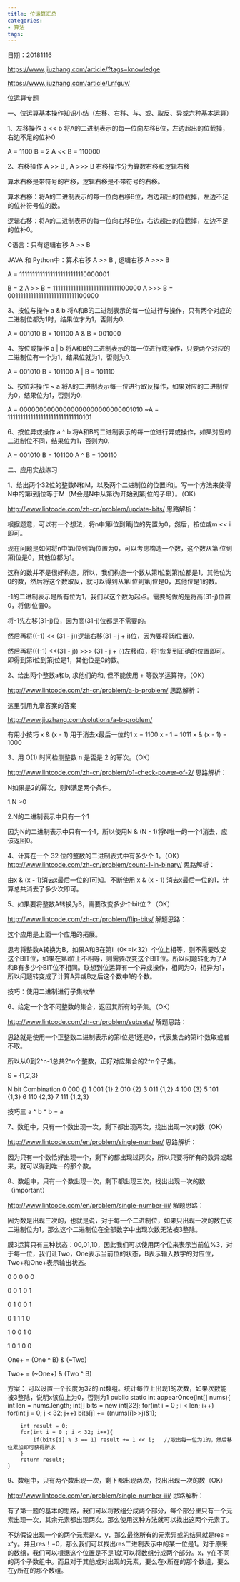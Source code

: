 ```yaml
---
title: 位运算汇总
categories: 
- 算法
tags:
---
```


日期：20181116

https://www.jiuzhang.com/article/?tags=knowledge

https://www.jiuzhang.com/article/Lnfguv/


位运算专题

一、位运算基本操作知识小结（左移、右移、与、或、取反、异或六种基本运算）

1、左移操作 a << b
将A的二进制表示的每一位向左移B位，左边超出的位截掉，右边不足的位补0

A = 1100  B = 2
A << B = 110000

2、右移操作 A >> B , A >>> B
右移操作分为算数右移和逻辑右移

算术右移是带符号的右移，逻辑右移是不带符号的右移。

算术右移：将A的二进制表示的每一位向右移B位，右边超出的位截掉，左边不足的位补符号位的数。

逻辑右移：将A的二进制表示的每一位向右移B位，右边超出的位截掉，左边不足的位补0。

C语言：只有逻辑右移 A >> B

JAVA 和 Python中：算术右移 A >> B , 逻辑右移 A >>> B

A = 11111111111111111111111110000001

B = 2
A >> B = 11111111111111111111111111100000
A >>> B = 00111111111111111111111111100000

3、按位与操作 a & b
将A和B的二进制表示的每一位进行与操作，只有两个对应的二进制位都为1时，结果位才为1，否则为0.

A = 001010
B = 101100
A & B = 001000

4、按位或操作 a | b
将A和B的二进制表示的每一位进行或操作，只要两个对应的二进制位有一个为1，结果位就为1，否则为0.

A = 001010
B = 101100
A | B = 101110

5、按位非操作 ~ a
将A的二进制表示每一位进行取反操作，如果对应的二进制位为0，结果位为1，否则为0.

 A = 00000000000000000000000000001010
~A = 11111111111111111111111111110101

6、按位异或操作 a ^ b
将A和B的二进制表示的每一位进行异或操作，如果对应的二进制位不同，结果位为1，否则为0.

A = 001010
B = 101100
A ^ B = 100110



二、应用实战练习

1、给出两个32位的整数N和M，以及两个二进制位的位置i和j。写一个方法来使得N中的第i到j位等于M（M会是N中从第i为开始到第j位的子串）。（OK）

http://www.lintcode.com/zh-cn/problem/update-bits/
思路解析：

根据题意，可以有一个想法，将n中第i位到第j位的先置为0，然后，按位或m << i即可。 

现在问题是如何将n中第i位到第j位置为0，可以考虑构造一个数，这个数从第i位到第j位是0，其他位都为1。

这样的数并不是很好构造，所以，我们构造一个数从第i位到第j位都是1，其他位为0的数，然后将这个数取反，就可以得到从第i位到第j位是0，其他位是1的数。

-1的二进制表示是所有位为1，我们以这个数为起点。需要的做的是将高(31-j)位置0，将低i位置0。

将-1先左移(31-j)位，因为高(31-j)位都是不需要的。

然后再将((-1) << (31 -  j))逻辑右移(31 - j + i)位，因为要将低i位置0.

然后再将(((-1) <<(31 - j)) >>> (31 - j + i))左移i位，将1恢复到正确的位置即可。即得到第i位到第j位是1，其他位是0的数。



2、给出两个整数a和b, 求他们的和, 但不能使用 + 等数学运算符。（OK）

http://www.lintcode.com/zh-cn/problem/a-b-problem/
思路解析：

这里引用九章答案的答案

http://www.jiuzhang.com/solutions/a-b-problem/


有用小技巧
x & (x - 1) 用于消去x最后一位的1
x = 1100
x - 1 = 1011
x & (x - 1) = 1000


3、用 O(1) 时间检测整数 n 是否是 2 的幂次。（OK）

http://www.lintcode.com/zh-cn/problem/o1-check-power-of-2/
思路解析：

N如果是2的幂次，则N满足两个条件。

   1.N >0 

   2.N的二进制表示中只有一个1

因为N的二进制表示中只有一个1，所以使用N & (N - 1)将N唯一的一个1消去，应该返回0。


4、计算在一个 32 位的整数的二进制表式中有多少个 1。（OK）
http://www.lintcode.com/zh-cn/problem/count-1-in-binary/
思路解析：

由x & (x - 1)消去x最后一位的1可知。不断使用 x & (x - 1) 消去x最后一位的1，计算总共消去了多少次即可。



5、如果要将整数A转换为B，需要改变多少个bit位？（OK）

http://www.lintcode.com/zh-cn/problem/flip-bits/
解题思路：

这个应用是上面一个应用的拓展。

思考将整数A转换为B，如果A和B在第i（0<=i<32）个位上相等，则不需要改变这个BIT位，如果在第i位上不相等，则需要改变这个BIT位。所以问题转化为了A和B有多少个BIT位不相同。联想到位运算有一个异或操作，相同为0，相异为1，所以问题转变成了计算A异或B之后这个数中1的个数。



技巧：使用二进制进行子集枚举   


6、给定一个含不同整数的集合，返回其所有的子集。（OK）



http://www.lintcode.com/zh-cn/problem/subsets/
解题思路：

思路就是使用一个正整数二进制表示的第i位是1还是0，代表集合的第i个数取或者不取。

所以从0到2^n-1总共2^n个整数，正好对应集合的2^n个子集。

S = {1,2,3}

N bit Combination
0 000 {}
1 001 {1}
2 010 {2}
3 011 {1,2}
4 100 {3}
5 101 {1,3}
6 110 {2,3}
7 111 {1,2,3}




技巧三
a ^ b ^ b = a  


7、数组中，只有一个数出现一次，剩下都出现两次，找出出现一次的数（OK）

http://www.lintcode.com/en/problem/single-number/
思路解析：

因为只有一个数恰好出现一个，剩下的都出现过两次，所以只要将所有的数异或起来，就可以得到唯一的那个数。



8、数组中，只有一个数出现一次，剩下都出现三次，找出出现一次的数（important）

http://www.lintcode.com/en/problem/single-number-iii/
解题思路：

因为数是出现三次的，也就是说，对于每一个二进制位，如果只出现一次的数在该二进制位为1，那么这个二进制位在全部数字中出现次数无法被3整除。

膜3运算只有三种状态：00,01,10，因此我们可以使用两个位来表示当前位%3，对于每一位，我们让Two，One表示当前位的状态，B表示输入数字的对应位，Two+和One+表示输出状态。

0 0 0 0 0

0 0 1 0 1

0 1 0 0 1

0 1 1 1 0

1 0 0 1 0

1 0 1 0 0

One+ = (One ^ B) & (~Two)

Two+ = (~One+) & (Two ^ B)






方案：
可以设置一个长度为32的int数组。统计每位上出现1的次数，如果次数能被3整除，说明x该位上为0，否则为1
public static int appearOnce(int[] nums){
        int len = nums.length;
        int[] bits = new int[32];
        for(int i = 0 ; i < len; i++)
            for(int j = 0; j < 32; j++)
                bits[j] += ((nums[i]>>j)&1);

        int result = 0;
        for(int i = 0 ; i < 32; i++){
            if(bits[i] % 3 == 1) result += 1 << i;   //取出每一位为1的，然后移位累加即可获得所求
        }
        return result;
    }






9、数组中，只有两个数出现一次，剩下都出现两次，找出出现一次的数（OK）

http://www.lintcode.com/en/problem/single-number-iii/
思路解析：

有了第一题的基本的思路，我们可以将数组分成两个部分，每个部分里只有一个元素出现一次，其余元素都出现两次。那么使用这种方法就可以找出这两个元素了。

不妨假设出现一个的两个元素是x，y，那么最终所有的元素异或的结果就是res = x^y。并且res！=0，那么我们可以找出res二进制表示中的某一位是1。对于原来的数组，我们可以根据这个位置是不是1就可以将数组分成两个部分。x，y在不同的两个子数组中。而且对于其他成对出现的元素，要么在x所在的那个数组，要么在y所在的那个数组。





